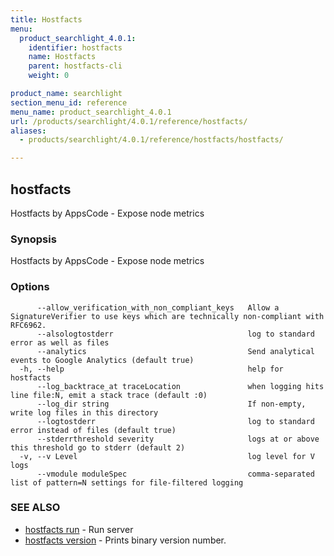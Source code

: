 ```yaml
---
title: Hostfacts
menu:
  product_searchlight_4.0.1:
    identifier: hostfacts
    name: Hostfacts
    parent: hostfacts-cli
    weight: 0

product_name: searchlight
section_menu_id: reference
menu_name: product_searchlight_4.0.1
url: /products/searchlight/4.0.1/reference/hostfacts/
aliases:
  - products/searchlight/4.0.1/reference/hostfacts/hostfacts/

---
```

## hostfacts

Hostfacts by AppsCode - Expose node metrics

### Synopsis


Hostfacts by AppsCode - Expose node metrics

### Options

```
      --allow_verification_with_non_compliant_keys   Allow a SignatureVerifier to use keys which are technically non-compliant with RFC6962.
      --alsologtostderr                              log to standard error as well as files
      --analytics                                    Send analytical events to Google Analytics (default true)
  -h, --help                                         help for hostfacts
      --log_backtrace_at traceLocation               when logging hits line file:N, emit a stack trace (default :0)
      --log_dir string                               If non-empty, write log files in this directory
      --logtostderr                                  log to standard error instead of files (default true)
      --stderrthreshold severity                     logs at or above this threshold go to stderr (default 2)
  -v, --v Level                                      log level for V logs
      --vmodule moduleSpec                           comma-separated list of pattern=N settings for file-filtered logging
```

### SEE ALSO
* [hostfacts run](/docs/reference/hostfacts/hostfacts_run.md)	 - Run server
* [hostfacts version](/docs/reference/hostfacts/hostfacts_version.md)	 - Prints binary version number.


